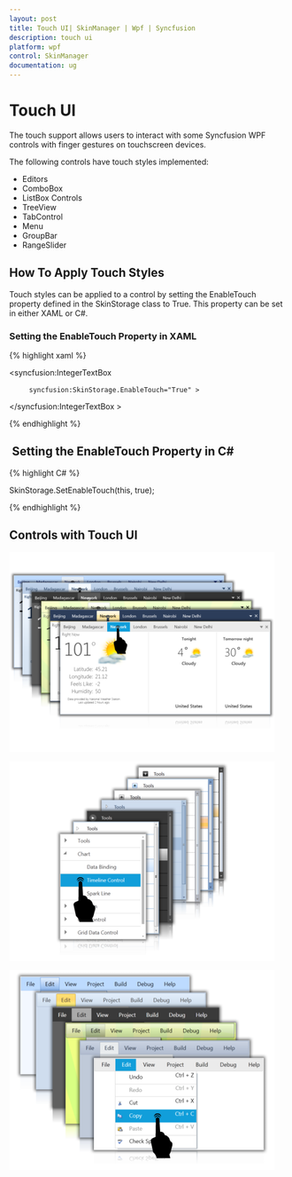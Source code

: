 ```yaml
---
layout: post
title: Touch UI| SkinManager | Wpf | Syncfusion
description: touch ui 
platform: wpf
control: SkinManager
documentation: ug
---
```


# Touch UI 

The touch support allows users to interact with some Syncfusion WPF controls with finger gestures on touchscreen devices.

The following controls have touch styles implemented:

* Editors
* ComboBox
* ListBox Controls
* TreeView
* TabControl
* Menu
* GroupBar
* RangeSlider



## How To Apply Touch Styles

Touch styles can be applied to a control by setting the EnableTouch property defined in the SkinStorage class to True. This property can be set in either XAML or C#.

### Setting the EnableTouch Property in XAML



{% highlight xaml %}



<syncfusion:IntegerTextBox 

         syncfusion:SkinStorage.EnableTouch="True" >

</syncfusion:IntegerTextBox >

{% endhighlight %}

##  Setting the EnableTouch Property in C#



{% highlight C# %}

SkinStorage.SetEnableTouch(this, true);


{% endhighlight %}


## Controls with Touch UI



![C:/Users/ramalakshmim/Desktop/New folder/New folder/screenshot008.png](Touch-UI_images/Touch-UI_img1.png)





![C:/Users/ramalakshmim/Desktop/New folder/New folder/Tree-touch.png](Touch-UI_images/Touch-UI_img2.png)



![C:/Users/ramalakshmim/Desktop/New folder/New folder/Menu-touch.png](Touch-UI_images/Touch-UI_img3.png)







